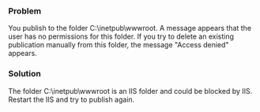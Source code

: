 ### Problem

You publish to the folder C:\\inetpub\\wwwroot. A message appears that
the user has no permissions for this folder. If you try to delete an
existing publication manually from this folder, the message "Access
denied" appears.

### Solution

The folder C:\\inetpub\\wwwroot is an IIS folder and could be blocked by
IIS. Restart the IIS and try to publish again.
